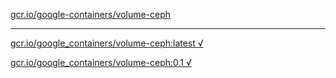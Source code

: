 [gcr.io/google-containers/volume-ceph](https://hub.docker.com/r/abcz/volume-ceph/tags/) 

----
[gcr.io/google_containers/volume-ceph:latest √](https://hub.docker.com/r/abcz/volume-ceph/tags/)

[gcr.io/google_containers/volume-ceph:0.1 √](https://hub.docker.com/r/abcz/volume-ceph/tags/)

